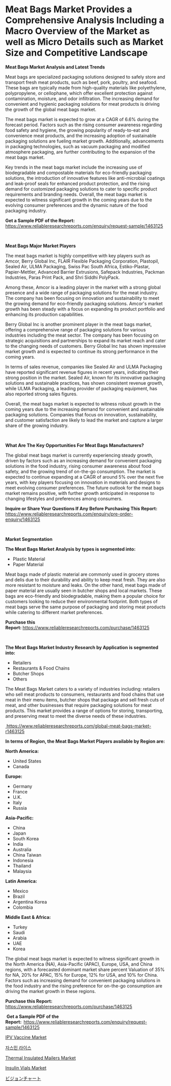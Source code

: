 <p><h1>Meat Bags Market Provides a Comprehensive Analysis Including a Macro Overview of the Market as well as Micro Details such as Market Size and Competitive Landscape</h1></p><p><strong>Meat Bags Market Analysis and Latest Trends</strong></p>
<p><p>Meat bags are specialized packaging solutions designed to safely store and transport fresh meat products, such as beef, pork, poultry, and seafood. These bags are typically made from high-quality materials like polyethylene, polypropylene, or cellophane, which offer excellent protection against contamination, moisture, and odor infiltration. The increasing demand for convenient and hygienic packaging solutions for meat products is driving the growth of the global meat bags market.</p><p>The meat bags market is expected to grow at a CAGR of 6.6% during the forecast period. Factors such as the rising consumer awareness regarding food safety and hygiene, the growing popularity of ready-to-eat and convenience meat products, and the increasing adoption of sustainable packaging solutions are fueling market growth. Additionally, advancements in packaging technologies, such as vacuum packaging and modified atmosphere packaging, are further contributing to the expansion of the meat bags market.</p><p>Key trends in the meat bags market include the increasing use of biodegradable and compostable materials for eco-friendly packaging solutions, the introduction of innovative features like anti-microbial coatings and leak-proof seals for enhanced product protection, and the rising demand for customized packaging solutions to cater to specific product requirements and branding needs. Overall, the meat bags market is expected to witness significant growth in the coming years due to the evolving consumer preferences and the dynamic nature of the food packaging industry.</p></p>
<p><strong>Get a Sample PDF of the Report:&nbsp;</strong> <a href="https://www.reliableresearchreports.com/enquiry/request-sample/1463125">https://www.reliableresearchreports.com/enquiry/request-sample/1463125</a></p>
<p>&nbsp;</p>
<p><strong>Meat Bags Major Market Players</strong></p>
<p><p>The meat bags market is highly competitive with key players such as Amcor, Berry Global Inc, FLAIR Flexible Packaging Corporation, Plastopil, Sealed Air, ULMA Packaging, Swiss Pac South Africa, Estiko-Plastar, Papier-Mettler, Advanced Barrier Extrusions, Safepack Industries, Packman Industries, Paras Print Pack, and Shri Siddhi PolyPack. </p><p>Among these, Amcor is a leading player in the market with a strong global presence and a wide range of packaging solutions for the meat industry. The company has been focusing on innovation and sustainability to meet the growing demand for eco-friendly packaging solutions. Amcor's market growth has been steady with a focus on expanding its product portfolio and enhancing its production capabilities.</p><p>Berry Global Inc is another prominent player in the meat bags market, offering a comprehensive range of packaging solutions for various industries including the meat sector. The company has been focusing on strategic acquisitions and partnerships to expand its market reach and cater to the changing needs of customers. Berry Global Inc has shown impressive market growth and is expected to continue its strong performance in the coming years.</p><p>In terms of sales revenue, companies like Sealed Air and ULMA Packaging have reported significant revenue figures in recent years, indicating their strong position in the market. Sealed Air, known for its innovative packaging solutions and sustainable practices, has shown consistent revenue growth, while ULMA Packaging, a leading provider of packaging equipment, has also reported strong sales figures.</p><p>Overall, the meat bags market is expected to witness robust growth in the coming years due to the increasing demand for convenient and sustainable packaging solutions. Companies that focus on innovation, sustainability, and customer satisfaction are likely to lead the market and capture a larger share of the growing industry.</p></p>
<p>&nbsp;</p>
<p><strong>What Are The Key Opportunities For Meat Bags Manufacturers?</strong></p>
<p><p>The global meat bags market is currently experiencing steady growth, driven by factors such as an increasing demand for convenient packaging solutions in the food industry, rising consumer awareness about food safety, and the growing trend of on-the-go consumption. The market is expected to continue expanding at a CAGR of around 5% over the next five years, with key players focusing on innovation in materials and designs to meet evolving consumer preferences. The future outlook for the meat bags market remains positive, with further growth anticipated in response to changing lifestyles and preferences among consumers.</p></p>
<p><strong>Inquire or Share Your Questions If Any Before Purchasing This Report:</strong> <a href="https://www.reliableresearchreports.com/enquiry/pre-order-enquiry/1463125">https://www.reliableresearchreports.com/enquiry/pre-order-enquiry/1463125</a></p>
<p>&nbsp;</p>
<p><strong>Market Segmentation</strong></p>
<p><strong>The Meat Bags Market Analysis by types is segmented into:</strong></p>
<p><ul><li>Plastic Material</li><li>Paper Material</li></ul></p>
<p><p>Meat bags made of plastic material are commonly used in grocery stores and delis due to their durability and ability to keep meat fresh. They are also more resistant to moisture and leaks. On the other hand, meat bags made of paper material are usually seen in butcher shops and local markets. These bags are eco-friendly and biodegradable, making them a popular choice for customers looking to reduce their environmental footprint. Both types of meat bags serve the same purpose of packaging and storing meat products while catering to different market preferences.</p></p>
<p><strong>Purchase this Report:&nbsp;</strong><a href="https://www.reliableresearchreports.com/purchase/1463125">https://www.reliableresearchreports.com/purchase/1463125</a></p>
<p>&nbsp;</p>
<p><strong>The Meat Bags Market Industry Research by Application is segmented into:</strong></p>
<p><ul><li>Retailers</li><li>Restaurants & Food Chains</li><li>Butcher Shops</li><li>Others</li></ul></p>
<p><p>The Meat Bags Market caters to a variety of industries including: retailers who sell meat products to consumers, restaurants and food chains that use meat in their menu items, butcher shops that package and sell fresh cuts of meat, and other businesses that require packaging solutions for meat products. This market provides a range of options for storing, transporting, and preserving meat to meet the diverse needs of these industries.</p></p>
<p><a href="https://www.reliableresearchreports.com/global-meat-bags-market-r1463125">&nbsp;https://www.reliableresearchreports.com/global-meat-bags-market-r1463125</a></p>
<p><strong>In terms of Region, the Meat Bags Market Players available by Region are:</strong></p>
<p>
    <p> <strong> North America: </strong>
        <ul>
            <li>United States</li>
            <li>Canada</li>
        </ul>
        </p> 
    <p> <strong> Europe: </strong>
        <ul>
            <li>Germany</li>
            <li>France</li>
            <li>U.K.</li>
            <li>Italy</li>
            <li>Russia</li>
        </ul>
        </p> 
    <p> <strong> Asia-Pacific: </strong>
        <ul>
            <li>China</li>
            <li>Japan</li>
            <li>South Korea</li>
            <li>India</li>
            <li>Australia</li>
            <li>China Taiwan</li>
            <li>Indonesia</li>
            <li>Thailand</li>
            <li>Malaysia</li>
        </ul>
        </p> 
    <p> <strong> Latin America: </strong>
        <ul>
            <li>Mexico</li>
            <li>Brazil</li>
            <li>Argentina Korea</li>
            <li>Colombia</li>
        </ul>
        </p> 
    <p> <strong> Middle East & Africa: </strong>
        <ul>
            <li>Turkey</li>
            <li>Saudi</li>
            <li>Arabia</li>
            <li>UAE</li>
            <li>Korea</li>
        </ul>
    </p>
    </p>
<p><p>The global meat bags market is expected to witness significant growth in the North America (NA), Asia-Pacific (APAC), Europe, USA, and China regions, with a forecasted dominant market share percent Valuation of 35% for NA, 20% for APAC, 15% for Europe, 12% for USA, and 10% for China. Factors such as increasing demand for convenient packaging solutions in the food industry and the rising preference for on-the-go consumption are driving the market growth in these regions.</p></p>
<p><strong>Purchase this Report: </strong><a href="https://www.reliableresearchreports.com/purchase/1463125">https://www.reliableresearchreports.com/purchase/1463125</a></p>
<p>&nbsp;<strong>Get a Sample PDF of the Report:&nbsp;&nbsp;</strong><a href="https://www.reliableresearchreports.com/enquiry/request-sample/1463125">https://www.reliableresearchreports.com/enquiry/request-sample/1463125</a></p>
<p><strong></strong></p>
<p><p><a href="https://www.linkedin.com/pulse/analyzing-ipv-vaccine-market-global-industry-perspective-tufcc">IPV Vaccine Market</a></p><p><a href="https://github.com/RichardLueilwitz787/Market-Research-Report-List-1/blob/main/859349855796.md">자스민 라이스</a></p><p><a href="https://github.com/Sherrillcrooksxa8i18ucf2m/Market-Research-Report-List-2/blob/main/thermal-insulated-mailers-market.md">Thermal Insulated Mailers Market</a></p><p><a href="https://www.linkedin.com/pulse/insulin-vials-market-comprehensive-assessment-type-jdifc">Insulin Vials Market</a></p><p><a href="https://github.com/JacksonWiza1924/Market-Research-Report-List-1/blob/main/682817057611.md">ビジョンチャート</a></p></p>